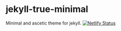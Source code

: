 # jekyll-true-minimal
Minimal and ascetic theme for jekyll.
[![Netlify Status](https://api.netlify.com/api/v1/badges/a11e60d8-12f6-4855-a457-bea79f379619/deploy-status)](https://app.netlify.com/sites/fluffy-gingersnap-a16a49/deploys)
